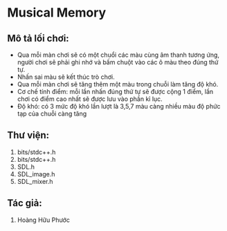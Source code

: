 # Musical Memory
## Mô tả lối chơi:
- Qua mỗi màn chơi sẽ có một chuổi các màu cùng âm thanh tương ứng, người chơi sẽ phải ghi nhớ và bấm chuột vào các ô màu theo đúng thứ tự.
- Nhấn sai màu sẽ kết thúc trò chơi.
- Qua mỗi màn chơi sẽ tăng thêm một màu trong chuỗi làm tăng độ khó.
- Cơ chế tính điểm: mỗi lần nhấn đúng thứ tự sẽ được cộng 1 điểm, lần chơi có điểm cao nhất sẽ được lưu vào phần kỉ lục.
- Độ khó: có 3 mức độ khó lần lượt là 3,5,7 màu càng nhiều màu độ phức tạp của chuỗi càng tăng
## Thư viện:
1. bits/stdc++.h
2. bits/stdc++.h
3. SDL.h
4. SDL_image.h
5. SDL_mixer.h

## Tác giả: 
1. Hoàng Hữu Phước
